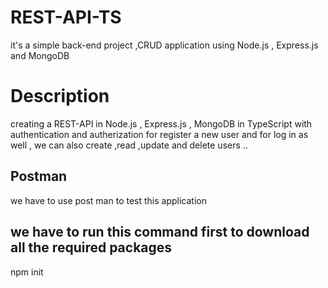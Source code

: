 # REST-API-TS
it's a simple back-end project ,CRUD application using Node.js , Express.js and MongoDB 

# Description
creating a REST-API in Node.js , Express.js , MongoDB in TypeScript with authentication and autherization for register a new user and for log in as well , we can also create ,read ,update and delete users ..

## Postman
we have to use post man to test this application

## we have to run this command first to download all the required packages
npm init
